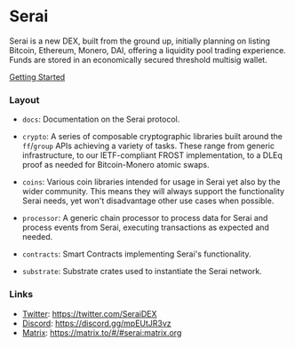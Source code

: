 # Serai

Serai is a new DEX, built from the ground up, initially planning on listing
Bitcoin, Ethereum, Monero, DAI, offering a liquidity pool trading experience.
Funds are stored in an economically secured threshold multisig wallet.

[Getting Started](docs/Getting%20Started.md)

### Layout

- `docs`: Documentation on the Serai protocol.

- `crypto`: A series of composable cryptographic libraries built around the
  `ff`/`group` APIs achieving a variety of tasks. These range from generic
  infrastructure, to our IETF-compliant FROST implementation, to a DLEq proof as
  needed for Bitcoin-Monero atomic swaps.

- `coins`: Various coin libraries intended for usage in Serai yet also by the
  wider community. This means they will always support the functionality Serai
  needs, yet won't disadvantage other use cases when possible.

- `processor`: A generic chain processor to process data for Serai and process
  events from Serai, executing transactions as expected and needed.

- `contracts`: Smart Contracts implementing Serai's functionality.

- `substrate`: Substrate crates used to instantiate the Serai network.

### Links

- [Twitter](https://twitter.com/SeraiDEX):         https://twitter.com/SeraiDEX
- [Discord](https://discord.gg/mpEUtJR3vz):        https://discord.gg/mpEUtJR3vz
- [Matrix](https://matrix.to/#/#serai:matrix.org):
https://matrix.to/#/#serai:matrix.org

